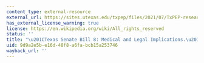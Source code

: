 ```yaml
---
content_type: external-resource
external_url: https://sites.utexas.edu/txpep/files/2021/07/TxPEP-research-brief-senate-bill-8.pdf
has_external_license_warning: true
license: https://en.wikipedia.org/wiki/All_rights_reserved
status: ''
title: "\u201CTexas Senate Bill 8: Medical and Legal Implications.\u201D (PDF)"
uid: 9d9a2e5b-e16d-48f8-a6fa-bcb15a253746
wayback_url: ''
---
```

